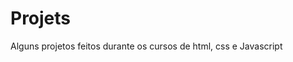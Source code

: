 # Projets
 Alguns projetos feitos durante os cursos de html, css e Javascript

<p><a href=""> </p>
<p><a href=""> </p>
<p><a href=""> </p>
<p><a href=""> </p>
<p><a href=""> </p>
<p><a href=""> </p>
<p><a href=""> </p>
<p><a href=""> </p>
<p><a href=""> </p>
<p><a href=""> </p>
<p><a href=""> </p>
<p><a href=""> </p>


